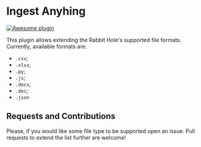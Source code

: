 # Ingest Anyhing

[![Awesome plugin](https://custom-icon-badges.demolab.com/static/v1?label=&message=Awesome+plugin&color=000000&style=for-the-badge&logo=cheshire_cat_ai)](https://)  

This plugin allows extending the Rabbit Hole's supported file formats.
Currently, available formats are:
- `.csv`;
- `.xlsx`;
- `.py`;
- `.js`;
- `.docx`;
- `.doc`;
- `.json`

## Requests and Contributions
Please, if you would like some file type to be supported open an issue.
Pull requests to extend the list further are welcome!
